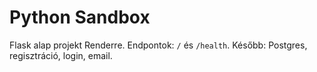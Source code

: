 # Python Sandbox
Flask alap projekt Renderre. Endpontok: `/` és `/health`.
Később: Postgres, regisztráció, login, email.
